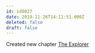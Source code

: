 ```yaml
---
id: id0027
date: 2019-11-26T14:11:51.000Z
deleted: false
draft: false
---
```


Created new chapter [The Explorer][1]

[1]: the-explorer.html